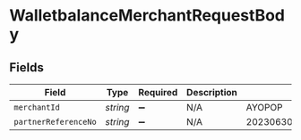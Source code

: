 # WalletbalanceMerchantRequestBody


## Fields

| Field                            | Type                             | Required                         | Description                      | Example                          |
| -------------------------------- | -------------------------------- | -------------------------------- | -------------------------------- | -------------------------------- |
| `merchantId`                     | *string*                         | :heavy_minus_sign:               | N/A                              | AYOPOP                           |
| `partnerReferenceNo`             | *string*                         | :heavy_minus_sign:               | N/A                              | 20230630A00000000000000000000220 |
